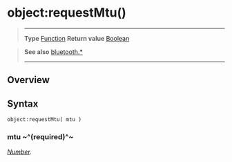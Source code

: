 # object:requestMtu()

> --------------------- ------------------------------------------------------------------------------------------
> __Type__              [Function](https://docs.coronalabs.com/api/type/Function.html)
> __Return value__      [Boolean](https://docs.coronalabs.com/api/type/Boolean.html)


> __See also__          [bluetooth.*](/plugin/bluetooth/)
> --------------------- ------------------------------------------------------------------------------------------

## Overview

## Syntax

	object:requestMtu( mtu )

### mtu ~^(required)^~
_[Number](https://docs.coronalabs.com/api/type/Number.html)._